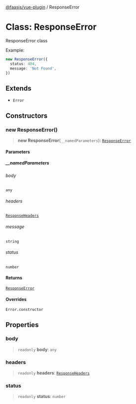 [@faasjs/vue-plugin](../README.md) / ResponseError

# Class: ResponseError

ResponseError class

Example:
```ts
new ResponseError({
  status: 404,
  message: 'Not Found',
})
```

## Extends

- `Error`

## Constructors

### new ResponseError()

> **new ResponseError**(`__namedParameters`): [`ResponseError`](ResponseError.md)

#### Parameters

##### \_\_namedParameters

###### body

`any`

###### headers

[`ResponseHeaders`](../type-aliases/ResponseHeaders.md)

###### message

`string`

###### status

`number`

#### Returns

[`ResponseError`](ResponseError.md)

#### Overrides

`Error.constructor`

## Properties

### body

> `readonly` **body**: `any`

### headers

> `readonly` **headers**: [`ResponseHeaders`](../type-aliases/ResponseHeaders.md)

### status

> `readonly` **status**: `number`
